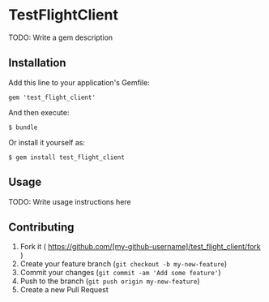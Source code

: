 # TestFlightClient

TODO: Write a gem description

## Installation

Add this line to your application's Gemfile:

    gem 'test_flight_client'

And then execute:

    $ bundle

Or install it yourself as:

    $ gem install test_flight_client

## Usage

TODO: Write usage instructions here

## Contributing

1. Fork it ( https://github.com/[my-github-username]/test_flight_client/fork )
2. Create your feature branch (`git checkout -b my-new-feature`)
3. Commit your changes (`git commit -am 'Add some feature'`)
4. Push to the branch (`git push origin my-new-feature`)
5. Create a new Pull Request
